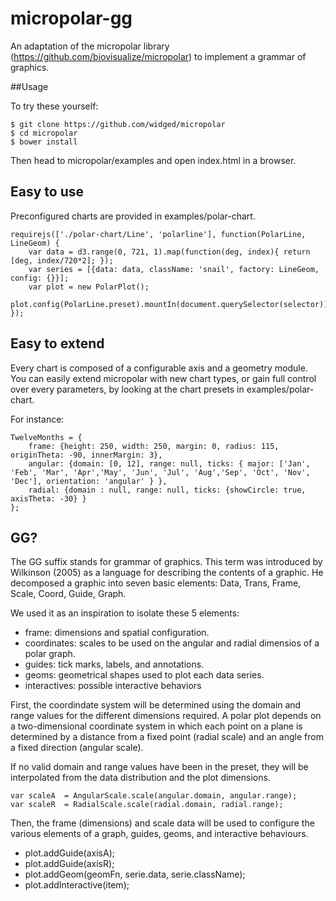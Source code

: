 # micropolar-gg

An adaptation of the micropolar library (https://github.com/biovisualize/micropolar) to implement a grammar of graphics.

##Usage

To try these yourself:

    $ git clone https://github.com/widged/micropolar
    $ cd micropolar
    $ bower install

Then head to micropolar/examples and open index.html in a browser.

## Easy to use

Preconfigured charts are provided in examples/polar-chart. 

    requirejs(['./polar-chart/Line', 'polarline'], function(PolarLine, LineGeom) {
        var data = d3.range(0, 721, 1).map(function(deg, index){ return [deg, index/720*2]; });
        var series = [{data: data, className: 'snail', factory: LineGeom, config: {}}];
        var plot = new PolarPlot();
        plot.config(PolarLine.preset).mountIn(document.querySelector(selector)).series(series);
    });

## Easy to extend

Every chart is composed of a configurable axis and a geometry module. You can easily extend micropolar with new chart types, or gain full control over every parameters, by looking at the chart presets in examples/polar-chart. 

For instance:

    TwelveMonths = {
        frame: {height: 250, width: 250, margin: 0, radius: 115, originTheta: -90, innerMargin: 3},
        angular: {domain: [0, 12], range: null, ticks: { major: ['Jan', 'Feb', 'Mar', 'Apr','May', 'Jun', 'Jul', 'Aug','Sep', 'Oct', 'Nov', 'Dec'], orientation: 'angular' } },
        radial: {domain : null, range: null, ticks: {showCircle: true, axisTheta: -30} }
    };


## GG?

The GG suffix stands for grammar of graphics. This term was introduced by Wilkinson (2005) as a language for
describing the contents of a graphic. He decomposed a graphic into seven basic elements: Data, Trans, Frame, Scale, Coord, Guide, Graph. 

We used it as an inspiration to isolate these 5 elements:

  * frame: dimensions and spatial configuration. 
  * coordinates: scales to be used on the angular and radial dimensios of a polar graph. 
  * guides: tick marks, labels, and annotations.
  * geoms: geometrical shapes used to plot each data series. 
  * interactives: possible interactive behaviors

First, the coordindate system will be determined using the domain and range values for the different dimensions required. A polar plot depends on a two-dimensional coordinate system in which each point on a plane is determined by a distance from a fixed point (radial scale) and an angle from a fixed direction (angular scale).

If no valid domain and range values have been in the preset, they will be interpolated from the data distribution and the plot dimensions.  

    var scaleA  = AngularScale.scale(angular.domain, angular.range);
    var scaleR  = RadialScale.scale(radial.domain, radial.range);

Then, the frame (dimensions) and scale data will be used to configure the various elements of a graph, guides, geoms, and interactive behaviours. 

  * plot.addGuide(axisA);
  * plot.addGuide(axisR);
  * plot.addGeom(geomFn, serie.data, serie.className);
  * plot.addInteractive(item);


